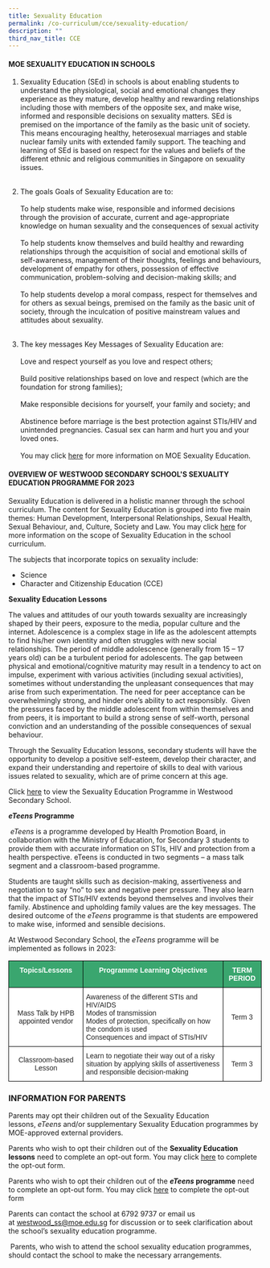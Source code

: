 ```yaml
---
title: Sexuality Education
permalink: /co-curriculum/cce/sexuality-education/
description: ""
third_nav_title: CCE
---
```

#### MOE SEXUALITY EDUCATION IN SCHOOLS


1. Sexuality Education (SEd) in schools is about enabling students to understand the physiological, social and emotional changes they experience as they mature, develop healthy and rewarding relationships including those with members of the opposite sex, and make wise, informed and responsible decisions on sexuality matters. SEd is premised on the importance of the family as the basic unit of society. This means encouraging healthy, heterosexual marriages and stable nuclear family units with extended family support. The teaching and learning of SEd is based on respect for the values and beliefs of the different ethnic and religious communities in Singapore on sexuality issues. <br><br>
2. The goals Goals of Sexuality Education are to:<br><br>
To help students make wise, responsible and informed decisions through the provision of accurate, current and age-appropriate knowledge on human sexuality and the consequences of sexual activity<br><br>
To help students know themselves and build healthy and rewarding relationships through the acquisition of social and emotional skills of self-awareness, management of their thoughts, feelings and behaviours, development of empathy for others, possession of effective communication, problem-solving and decision-making skills; and<br><br>
To help students develop a moral compass, respect for themselves and for others as sexual beings, premised on the family as the basic unit of society, through the inculcation of positive mainstream values and attitudes about sexuality.<br><br>
 
3. The key messages Key Messages of Sexuality Education are:<br><br>
Love and respect yourself as you love and respect others;<br><br>
Build positive relationships based on love and respect (which are the foundation for strong families);<br><br>
Make responsible decisions for yourself, your family and society; and<br><br>
Abstinence before marriage is the best protection against STIs/HIV and unintended pregnancies. Casual sex can harm and hurt you and your loved ones. <br><br>You may click [here](https://go.gov.sg/moe-sexuality-education) for more information on MOE Sexuality Education.

#### OVERVIEW OF WESTWOOD SECONDARY SCHOOL'S SEXUALITY EDUCATION PROGRAMME FOR 2023

Sexuality Education is delivered in a holistic manner through the school curriculum. The content for Sexuality Education is grouped into five main themes: Human Development, Interpersonal Relationships, Sexual Health, Sexual Behaviour, and, Culture, Society and Law. You may click&nbsp;[here](https://www.moe.gov.sg/education-in-sg/our-programmes/sexuality-education/scope-and-teaching-approach)&nbsp;for more information on the scope of Sexuality Education in the school curriculum.

The subjects that incorporate topics on sexuality include:

*   Science
*   Character and Citizenship Education (CCE)

 
**Sexuality Education Lessons**  

The values and attitudes of our youth towards sexuality are increasingly shaped by their peers, exposure to the media, popular culture and the internet. Adolescence is a complex stage in life as the adolescent attempts to find his/her own identity and often struggles with new social relationships. The period of middle adolescence (generally from 15 – 17 years old) can be a turbulent period for adolescents. The gap between physical and emotional/cognitive maturity may result in a tendency to act on impulse, experiment with various activities (including sexual activities), sometimes without understanding the unpleasant consequences that may arise from such experimentation. The need for peer acceptance can be overwhelmingly strong, and hinder one’s ability to act responsibly. &nbsp;Given the pressures faced by the middle adolescent from within themselves and from peers, it is important to build a strong sense of self-worth, personal conviction and an understanding of the possible consequences of sexual behaviour.

Through the Sexuality Education lessons, secondary students will have the opportunity to develop a positive self-esteem, develop their character, and expand their understanding and repertoire of skills to deal with various issues related to sexuality, which are of prime concern at this age.

Click [here](/files/westwood_sed_schedule_2023.pdf) to view the Sexuality Education Programme in Westwood Secondary School.

**_eTeens_&nbsp;Programme**

&nbsp;_eTeens_&nbsp;is a programme developed by Health Promotion Board, in collaboration with the Ministry of Education, for Secondary 3 students to provide them with accurate information on STIs, HIV and protection from a health perspective. eTeens is conducted in two segments – a mass talk segment and a classroom-based programme.&nbsp;

Students are taught skills such as decision-making, assertiveness and negotiation to say “no” to sex and negative peer pressure. They also learn that the impact of STIs/HIV extends beyond themselves and involves their family. Abstinence and upholding family values are the key messages. The desired outcome of the&nbsp;_eTeens_&nbsp;programme is that students are empowered to make wise, informed and sensible decisions.

At Westwood Secondary School, the&nbsp;_eTeens_&nbsp;programme will be implemented as follows in 2023:

<style type="text/css">
.tg  {border-collapse:collapse;border-spacing:0;}
.tg td{border-color:black;border-style:solid;border-width:1px;font-family:Arial, sans-serif;font-size:14px;
  overflow:hidden;padding:10px 5px;word-break:normal;}
.tg th{border-color:black;border-style:solid;border-width:1px;font-family:Arial, sans-serif;font-size:14px;
  font-weight:normal;overflow:hidden;padding:10px 5px;word-break:normal;}
.tg .tg-k0s0{background-color:#3AA66F;color:#FFF;font-weight:bold;text-align:center;vertical-align:middle}
.tg .tg-0y1c{background-color:#3AA66F;color:#FFF;font-weight:bold;text-align:center;vertical-align:top}
.tg .tg-a3j2{background-color:#FFF;color:#222;text-align:center;vertical-align:middle}
.tg .tg-tsok{background-color:#FFF;color:#222;text-align:left;vertical-align:top}
</style>
<table class="tg">
<thead>
  <tr>
    <th class="tg-0y1c">Topics/Lessons</th>
    <th class="tg-0y1c">Programme Learning Objectives</th>
    <th class="tg-k0s0"><span style="color:#FFF;background-color:#3AA66F">TERM PERIOD</span></th>
  </tr>
</thead>
<tbody>
  <tr>
    <td class="tg-a3j2"><span style="color:#222;background-color:#FFF">Mass Talk by HPB appointed vendor</span></td>
    <td class="tg-tsok">Awareness of the different STIs and HIV/AIDS<br>Modes of transmission<br>Modes of protection, specifically on how the condom is used<br>Consequences and impact of STIs/HIV</td>
    <td class="tg-a3j2"><span style="color:#222;background-color:#FFF">Term 3</span></td>
  </tr>
  <tr>
    <td class="tg-a3j2"><span style="color:#222;background-color:#FFF">Classroom-based Lesson</span></td>
    <td class="tg-tsok">Learn to negotiate their way out of a risky situation by applying skills of assertiveness and responsible decision-making</td>
    <td class="tg-a3j2"><span style="color:#222;background-color:#FFF">Term 3</span></td>
  </tr>
</tbody>
</table>

###  INFORMATION FOR PARENTS

Parents may opt their children out of the Sexuality Education lessons,&nbsp;_eTeens_&nbsp;and/or supplementary Sexuality Education programmes by MOE-approved external providers.

Parents who wish to opt their children out of the&nbsp;**Sexuality Education lessons**&nbsp;need to complete an opt-out form. You may click&nbsp;[here](https://form.gov.sg/61ec31f16794960014a47162)&nbsp;to complete the opt-out form.&nbsp;

Parents who wish to opt their children out of the&nbsp;**_eTeens_&nbsp;programme**&nbsp;need to complete an opt-out form.&nbsp;You may click&nbsp;[here](https://form.gov.sg/#!/61ec380b2686c20012090d50)&nbsp;to complete the opt-out form

Parents can contact the school at 6792 9737 or email us at&nbsp;[westwood\_ss@moe.edu.sg](mailto:westwood_ss@moe.edu.sg)&nbsp;for discussion or to seek clarification about the school’s sexuality education programme.

&nbsp;Parents, who wish to attend the school sexuality education programmes, should contact the school to make the necessary arrangements.